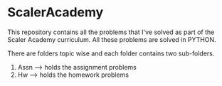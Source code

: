 # ScalerAcademy

This repository contains all the problems that I've solved as part of the Scaler Academy curriculum.
All these problems are solved in PYTHON.

There are folders topic wise and each folder contains two sub-folders.
1. Assn --> holds the assignment problems
2. Hw --> holds the homework problems 
